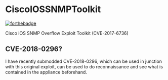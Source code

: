 # CiscoIOSSNMPToolkit

[![forthebadge](http://forthebadge.com/images/badges/made-with-crayons.svg)](http://forthebadge.com)

Cisco iOS SNMP Overflow Exploit Toolkit (CVE-2017-6736)

## CVE-2018-0296?

I have recently submodded CVE-2018-0296, which can be used in junction with this original exploit,
can be used to do reconnaissance and see what is contained in the appliance beforehand.